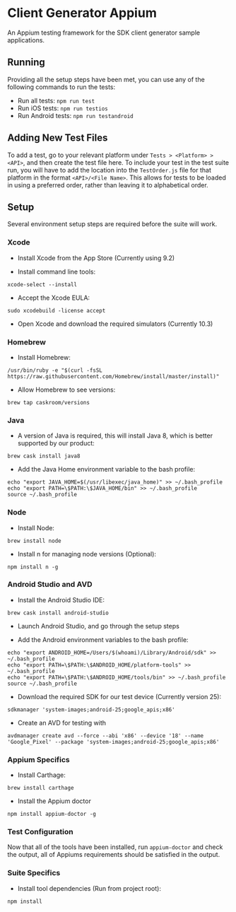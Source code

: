 # Client Generator Appium
An Appium testing framework for the SDK client generator sample applications.

## Running
Providing all the setup steps have been met, you can use any of the following commands to run the tests:

* Run all tests: `npm run test`
* Run iOS tests: `npm run testios`
* Run Android tests: `npm run testandroid`

## Adding New Test Files
To add a test, go to your relevant platform under `Tests > <Platform> > <API>`, and then create the test file here. To include your test in the test suite run, you will have to add the location into the `TestOrder.js` file for that platform in the format `<API>/<File Name>`. This allows for tests to be loaded in using a preferred order, rather than leaving it to alphabetical order.

## Setup
Several environment setup steps are required before the suite will work.

### Xcode
* Install Xcode from the App Store (Currently using 9.2)

* Install command line tools:
```
xcode-select --install
```

* Accept the Xcode EULA:
```
sudo xcodebuild -license accept
```

* Open Xcode and download the required simulators (Currently 10.3)

### Homebrew
* Install Homebrew:
```
/usr/bin/ruby -e "$(curl -fsSL https://raw.githubusercontent.com/Homebrew/install/master/install)"
```

* Allow Homebrew to see versions:
```
brew tap caskroom/versions
```

### Java
* A version of Java is required, this will install Java 8, which is better supported by our product:
```
brew cask install java8
```

* Add the Java Home environment variable to the bash profile:
```
echo "export JAVA_HOME=$(/usr/libexec/java_home)" >> ~/.bash_profile
echo "export PATH=\$PATH:\$JAVA_HOME/bin" >> ~/.bash_profile
source ~/.bash_profile
```

### Node
* Install Node:
```
brew install node
```

* Install n for managing node versions (Optional):
```
npm install n -g
```

### Android Studio and AVD
* Install the Android Studio IDE:
```
brew cask install android-studio
```

* Launch Android Studio, and go through the setup steps

* Add the Android environment variables to the bash profile:
```
echo "export ANDROID_HOME=/Users/$(whoami)/Library/Android/sdk" >> ~/.bash_profile
echo "export PATH=\$PATH:\$ANDROID_HOME/platform-tools" >> ~/.bash_profile
echo "export PATH=\$PATH:\$ANDROID_HOME/tools/bin" >> ~/.bash_profile
source ~/.bash_profile
```

* Download the required SDK for our test device (Currently version 25):
```
sdkmanager 'system-images;android-25;google_apis;x86'
```

* Create an AVD for testing with
```
avdmanager create avd --force --abi 'x86' --device '18' --name 'Google_Pixel' --package 'system-images;android-25;google_apis;x86'
```

### Appium Specifics
* Install Carthage:
```
brew install carthage
```

* Install the Appium doctor
```
npm install appium-doctor -g
```

### Test Configuration
Now that all of the tools have been installed, run `appium-doctor` and check the output, all of Appiums requirements should be satisfied in the output.

### Suite Specifics
* Install tool dependencies (Run from project root):
```
npm install
```

